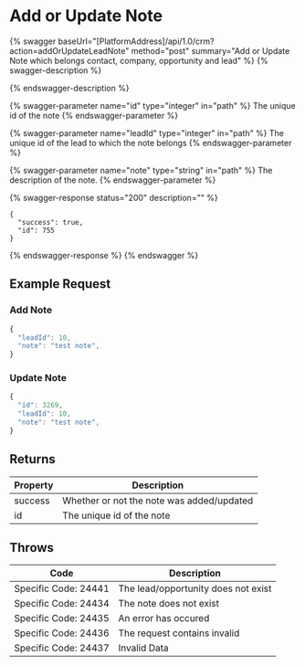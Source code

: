 # Add or Update Note

{% swagger baseUrl="[PlatformAddress]/api/1.0/crm?action=addOrUpdateLeadNote" method="post" summary="Add or Update Note which belongs contact, company, opportunity and lead" %}
{% swagger-description %}

{% endswagger-description %}

{% swagger-parameter name="id" type="integer" in="path" %}
The unique id of the note
{% endswagger-parameter %}

{% swagger-parameter name="leadId" type="integer" in="path" %}
The unique id of the lead to which the note belongs
{% endswagger-parameter %}

{% swagger-parameter name="note" type="string" in="path" %}
The description of the note.
{% endswagger-parameter %}

{% swagger-response status="200" description="" %}
```
{
  "success": true,
  "id": 755
}
```
{% endswagger-response %}
{% endswagger %}

## Example Request

### Add Note

```javascript
{
  "leadId": 10,
  "note": "test note",
}
```

### Update Note

```javascript
{
  "id": 3269,
  "leadId": 10,
  "note": "test note",
}
```

## Returns

| Property | Description                               |
| -------- | ----------------------------------------- |
| success  | Whether or not the note was added/updated |
| id       | The unique id of the note                 |

## Throws

| Code                 | Description |
| -------------------- | --------------------------------------------- |
| Specific Code: 24441 | The lead/opportunity does not exist |
| Specific Code: 24434 | The note does not exist  |
| Specific Code: 24435 | An error has occured  |
| Specific Code: 24436 | The request contains invalid |
| Specific Code: 24437 | Invalid Data  |